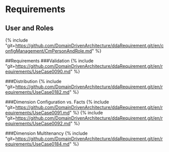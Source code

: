 # Requirements

## User and Roles
{% include "git+https://github.com/DomainDrivenArchitecture/ddaRequirement.git/en/configManagement/CmPersonAndRole.md" %}

##Requirements
###Validation
{% include "git+https://github.com/DomainDrivenArchitecture/ddaRequirement.git/en/requirements/UseCase0090.md" %}

###Distribution
{% include "git+https://github.com/DomainDrivenArchitecture/ddaRequirement.git/en/requirements/UseCase0182.md" %}

###Dimension Configuration vs. Facts
{% include "git+https://github.com/DomainDrivenArchitecture/ddaRequirement.git/en/requirements/UseCase0091.md" %}
{% include "git+https://github.com/DomainDrivenArchitecture/ddaRequirement.git/en/requirements/UseCase0092.md" %}

###Dimension Multitenancy
{% include "git+https://github.com/DomainDrivenArchitecture/ddaRequirement.git/en/requirements/UseCase0184.md" %}
